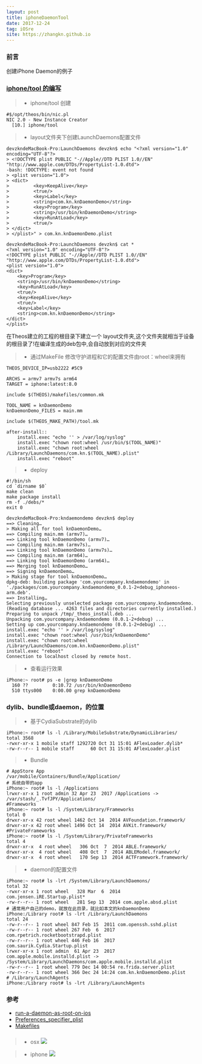 ```yaml
---
layout: post
title: iphoneDaemonTool
date: 2017-12-24
tag: iOSre
site: https://zhangkn.github.io
---
```



### 前言
创建iPhone Daemon的例子


### [iphone/tool 的编写](https://github.com/zhangkn/knDaemonDemo)

>* iphone/tool 创建   
```
#$/opt/theos/bin/nic.pl 
NIC 2.0 - New Instance Creator
  [10.] iphone/tool
```
>* layout文件夹下创建LaunchDaemons配置文件

```
devzkndeMacBook-Pro:LaunchDaemons devzkn$ echo "<?xml version="1.0" encoding="UTF-8"?>
> <!DOCTYPE plist PUBLIC "-//Apple//DTD PLIST 1.0//EN" "http://www.apple.com/DTDs/PropertyList-1.0.dtd">
-bash: !DOCTYPE: event not found
> <plist version="1.0">
> <dict>
>         <key>KeepAlive</key>
>         <true/>
>         <key>Label</key>
>         <string>com.kn.knDaemonDemo</string>
>         <key>Program</key>
>         <string>/usr/bin/knDaemonDemo</string>
>         <key>RunAtLoad</key>
>         <true/>
> </dict>
> </plist>" > com.kn.knDaemonDemo.plist
```

```
devzkndeMacBook-Pro:LaunchDaemons devzkn$ cat *
<?xml version="1.0" encoding="UTF-8"?>
<!DOCTYPE plist PUBLIC "-//Apple//DTD PLIST 1.0//EN" "http://www.apple.com/DTDs/PropertyList-1.0.dtd">
<plist version="1.0">
<dict>
	<key>Program</key>
	<string>/usr/bin/knDaemonDemo</string>
	<key>RunAtLoad</key>
	<true/>
	<key>KeepAlive</key>
	<true/>
	<key>Label</key>
	<string>com.kn.knDaemonDemo</string>
</dict>
</plist>
```

在Theos建立的工程的根目录下建立一个 layout文件夹,这个文件夹就相当于设备的根目录了!在编译生成的deb包中,会自动放到对应的文件夹


>* 通过MakeFile 修改守护进程和它的配置文件由root：wheel来拥有

```
THEOS_DEVICE_IP=usb2222	#5C9

ARCHS = armv7 armv7s arm64
TARGET = iphone:latest:8.0

include $(THEOS)/makefiles/common.mk

TOOL_NAME = knDaemonDemo
knDaemonDemo_FILES = main.mm

include $(THEOS_MAKE_PATH)/tool.mk

after-install::
	install.exec "echo '' > /var/log/syslog"
	install.exec "chown root:wheel /usr/bin/$(TOOL_NAME)"
	install.exec "chown root:wheel  /Library/LaunchDaemons/com.kn.$(TOOL_NAME).plist"
	install.exec "reboot"
```
>* deploy
```
#!/bin/sh
cd `dirname $0` 
make clean
make package install
rm -f ./debs/*
exit 0
```
```
devzkndeMacBook-Pro:kndaemondemo devzkn$ deploy
==> Cleaning…
> Making all for tool knDaemonDemo…
==> Compiling main.mm (armv7)…
==> Linking tool knDaemonDemo (armv7)…
==> Compiling main.mm (armv7s)…
==> Linking tool knDaemonDemo (armv7s)…
==> Compiling main.mm (arm64)…
==> Linking tool knDaemonDemo (arm64)…
==> Merging tool knDaemonDemo…
==> Signing knDaemonDemo…
> Making stage for tool knDaemonDemo…
dpkg-deb: building package 'com.yourcompany.kndaemondemo' in './packages/com.yourcompany.kndaemondemo_0.0.1-2+debug_iphoneos-arm.deb'.
==> Installing…
Selecting previously unselected package com.yourcompany.kndaemondemo.
(Reading database ... 4263 files and directories currently installed.)
Preparing to unpack /tmp/_theos_install.deb ...
Unpacking com.yourcompany.kndaemondemo (0.0.1-2+debug) ...
Setting up com.yourcompany.kndaemondemo (0.0.1-2+debug) ...
install.exec "echo '' > /var/log/syslog"
install.exec "chown root:wheel /usr/bin/knDaemonDemo"
install.exec "chown root:wheel  /Library/LaunchDaemons/com.kn.knDaemonDemo.plist"
install.exec "reboot"
Connection to localhost closed by remote host.
```

>* 查看运行效果
```
iPhone:~ root# ps -e |grep knDaemonDemo
  160 ??         0:10.72 /usr/bin/knDaemonDemo
  510 ttys000    0:00.00 grep knDaemonDemo
```

### dylib、bundle或daemon，的位置

>* 基于CydiaSubstrate的dylib
```
iPhone:~ root# ls -l /Library/MobileSubstrate/DynamicLibraries/
total 3568
-rwxr-xr-x 1 mobile staff 1292720 Oct 31 15:01 AFlexLoader.dylib*
-rw-r--r-- 1 mobile staff      60 Oct 31 15:01 AFlexLoader.plist
```

>* Bundle
```
# AppStore App
/var/mobile/Containers/Bundle/Application/
# 系统自带的app
iPhone:~ root# ls -l /Applications
lrwxr-xr-x 1 root admin 32 Apr 23  2017 /Applications -> /var/stash/_.TvfJPY/Applications/
#Frameworks
iPhone:~ root# ls -l /System/Library/Frameworks
total 0
drwxr-xr-x 42 root wheel 1462 Oct 14  2014 AVFoundation.framework/
drwxr-xr-x 42 root wheel 1496 Oct 14  2014 AVKit.framework/
#PrivateFrameworks
iPhone:~ root# ls -l /System/Library/PrivateFrameworks
total 4
drwxr-xr-x  4 root wheel   306 Oct  7  2014 ABLE.framework/
drwxr-xr-x  4 root wheel   408 Oct  7  2014 ABLEModel.framework/
drwxr-xr-x  4 root wheel   170 Sep 13  2014 ACTFramework.framework/
```

>* daemon的配置文件
```
iPhone:~ root# ls -lrt /System/Library/LaunchDaemons/
total 32
-rwxr-xr-x 1 root wheel   328 Mar  6  2014 com.jensen.iRE.Startup.plist*
-rw-r--r-- 1 root wheel   281 Sep 13  2014 com.apple.absd.plist
# 通常用户自己的demo，就放在此目录，就比如本文的knDaemonDemo
iPhone:/Library root# ls -lrt /Library/LaunchDaemons
total 24
-rw-r--r-- 1 root wheel 847 Feb 15  2011 com.openssh.sshd.plist
-rw-r--r-- 1 root wheel 267 Feb  6  2017 com.rpetrich.rocketbootstrapd.plist
-rw-r--r-- 1 root wheel 446 Feb 16  2017 com.saurik.Cydia.Startup.plist
lrwxr-xr-x 1 root admin  61 Apr 23  2017 com.apple.mobile.installd.plist -> /System/Library/LaunchDaemons/com.apple.mobile.installd.plist
-rw-r--r-- 1 root wheel 779 Dec 14 00:54 re.frida.server.plist
-rw-r--r-- 1 root wheel 366 Dec 24 14:24 com.kn.knDaemonDemo.plist
# /Library/LaunchAgents
iPhone:/Library root# ls -lrt /Library/LaunchAgents
```


### 参考
- [run-a-daemon-as-root-on-ios](http://iosre.com/t/run-a-daemon-as-root-on-ios/212)
- [Preferences_specifier_plist](http://iphonedevwiki.net/index.php/Preferences_specifier_plist)
- [Makefiles](http://www.gnu.org/software/make/manual/html_node/Makefiles.html)

### 
>* osx
![](/images/posts/{{page.title}}/osx.png)

>* iphone 
![](/images/posts/{{page.title}}/iphone.png)


